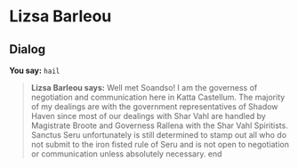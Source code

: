 # Lizsa Barleou


## Dialog

**You say:** `hail`



>**Lizsa Barleou says:** Well met Soandso! I am the governess of negotiation and communication here in Katta Castellum. The majority of my dealings are with the government representatives of Shadow Haven since most of our dealings with Shar Vahl are handled by Magistrate Broote and Governess Rallena with the Shar Vahl Spiritists. Sanctus Seru unfortunately is still determined to stamp out all who do not submit to the iron fisted rule of Seru and is not open to negotiation or communication unless absolutely necessary.
end
